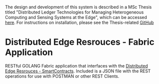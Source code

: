 The design and development of this system is described in a MSc Thesis titled "Distributed Ledger Technologies for Managing Heterogeneous Computing and Sensing Systems at the Edge", which can be accessed [here](https://bit.ly/dmonteroMScThesis). For instructions on installation, please see the Thesis-related [GitHub](https://github.com/TIERS/fabric-edge-node-selector)

# Distributed Edge Resrouces - Fabric Application
RESTful GOLANG Fabric application that interfaces with the [Distributed Edge Resrouces - SmartContracts](https://github.com/dmonteroh/fabric-distributed-resources). Included is a JSON file with the REST operations for use with POSTMAN or other REST Clients.
